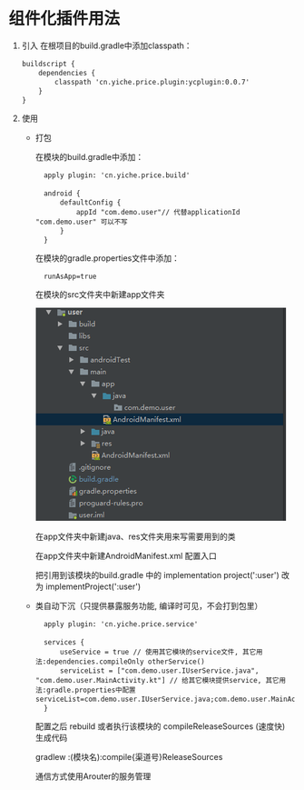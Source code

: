 组件化插件用法
==

 1. 引入
        在根项目的build.gradle中添加classpath：

        buildscript {
            dependencies {
                classpath 'cn.yiche.price.plugin:ycplugin:0.0.7'
            }
        }
        
 2. 使用
 
    - 打包
    
        在模块的build.gradle中添加：

            apply plugin: 'cn.yiche.price.build'
            
            android {
                defaultConfig {
                    appId "com.demo.user"// 代替applicationId "com.demo.user" 可以不写
                }
            }
            
        在模块的gradle.properties文件中添加：
            
            runAsApp=true
            
            
        在模块的src文件夹中新建app文件夹
        
        ![](https://github.com/yinzj1993/service/blob/master/%E6%88%AA%E5%9B%BE_20181217110708.png)

        在app文件夹中新建java、res文件夹用来写需要用到的类
        
        在app文件夹中新建AndroidManifest.xml 配置入口
        
        把引用到该模块的build.gradle 中的 implementation project(':user') 改为 implementProject(':user')
        
    - 类自动下沉（只提供暴露服务功能, 编译时可见，不会打到包里）
    
            apply plugin: 'cn.yiche.price.service'
            
            services {
                useService = true // 使用其它模块的service文件, 其它用法:dependencies.compileOnly otherService()
                serviceList = ["com.demo.user.IUserService.java", "com.demo.user.MainActivity.kt"] // 给其它模块提供service, 其它用法:gradle.properties中配置serviceList=com.demo.user.IUserService.java;com.demo.user.MainActivity.kt
            }
            
       配置之后 rebuild 或者执行该模块的 compileReleaseSources (速度快) 生成代码
       
       gradlew :(模块名):compile{渠道号}ReleaseSources
            
       通信方式使用Arouter的服务管理
